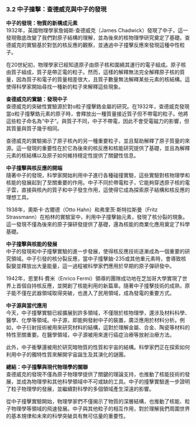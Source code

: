 ### 3.2 中子撞擊：查德威克與中子的發現

**中子的發現：物質的新構成元素**  
1932年，英國物理學家詹姆斯·查德威克（James Chadwick）發現了中子，這一發現徹底改變了我們對原子結構的理解，並為後來的核物理學研究奠定了基礎。查德威克的實驗基於對氫的核反應的觀察，並通過中子撞擊反應來發現這種中性粒子。

在20世紀初，物理學家已經知道原子由原子核和圍繞其運行的電子組成。原子核由質子組成，質子是帶正電的粒子。然而，這樣的解釋無法完全解釋原子核的質量，因為質子和電子的質量相差很大，且質子數量無法解釋某些元素的核結構。這使得科學家開始尋找一種新的粒子來解釋這些現象。

**查德威克的實驗：發現中子**  
查德威克的突破性實驗源於對α粒子撞擊鋯金屬的研究。在1932年，查德威克發現當α粒子撞擊鋯元素的原子時，會釋放出一種質量接近質子但不帶電的粒子。他將這些粒子命名為“中子”。與質子不同，中子不帶電，因此不會受電磁力的影響，但其質量與質子幾乎相同。

查德威克的實驗揭示了原子核內的另一種重要粒子，並且幫助解釋了原子質量的來源。這一發現的重要性在於它為後來的核反應和核能研究提供了基礎，並且為解釋元素的核結構以及原子如何維持穩定性提供了關鍵性信息。

**中子撞擊與核反應的開端**  
隨著中子的發現，科學家開始利用中子進行各種碰撞實驗，這些實驗對核物理學和核能的發展起到了至關重要的作用。中子不同於帶電粒子，它能夠穿透原子核的電子雲，直接與核內的質子和中子發生作用，這使得它成為探索原子結構和核反應的理想工具。

1938年，奧斯卡·古爾德（Otto Hahn）和弗里茨·斯特拉斯曼（Fritz Strassmann）在柏林的實驗室中，利用中子撞擊鈾元素，發現了核分裂的現象。這一發現不僅為後來的原子彈研發提供了基礎，還為核能的商業化應用奠定了科學基礎。

**中子撞擊與核能的發展**  
中子的發現和中子撞擊實驗的進一步發展，使得核反應技術逐漸成為一個重要的研究領域。中子引發的核分裂反應，當中子撞擊鈾-235或其他重元素時，會導致核裂變並釋放出大量能量，這一過程被科學家們應用於早期的原子彈研發中。

1942年，恩里科·費米（Enrico Fermi）領導的團隊成功地在芝加哥大學實現了世界上首個自持核反應，並開創了核能利用的新篇章。隨著中子撞擊技術的成熟，原子能不僅在武器領域取得突破，也進入了民用領域，成為發電的重要方式。

**中子源與當代應用**  
今天，中子撞擊實驗已經擴展到許多領域，不僅限於核物理學，還涉及材料科學、醫學、化學等領域。中子源，即能夠發射中子的裝置，廣泛應用於材料分析。例如，中子衍射技術被用來研究材料的結構，這對於理解金屬、合金、陶瓷等材料的特性至關重要。在醫學領域，中子源被用來進行癌症治療等放射治療方法。

此外，中子衝擊還被用於研究暗物質的性質和宇宙的結構。科學家們正在探索如何利用中子的獨特性質來解開宇宙誕生及其演化的謎團。

**總結：中子撞擊與現代物理學的關聯**  
查德威克的發現不僅為原子物理學提供了關鍵的理論支持，也推動了核能技術的發展，並成為物理學和其他科學領域中不可或缺的工具。中子的撞擊實驗進一步證明了粒子物理學的發展，並繼續對科學的多個領域產生深遠的影響。

從中子撞擊實驗開始，物理學家們不僅揭示了物質的深層結構，也推動了核能、粒子物理學等領域的飛速發展。中子與其他粒子的相互作用，對於理解我們周圍世界的基本規律和未來的科學突破具有無可估量的重要性。